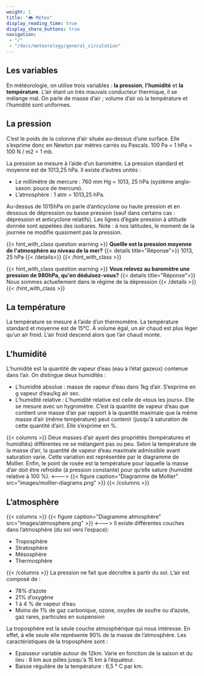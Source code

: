```yaml
---
weight: 1
title: "🌦 Méteo"
display_reading_time: true
display_share_buttons: true
navigation:
 - "/"
 - "/docs/meteorology/general_circulation"
---
```

## Les variables

En météorologie, on utilise trois variables : **la pression**, **l’humidité** et **la température**. L’air étant un très mauvais conducteur thermique, il se mélange mal. On parle de masse d’air ; volume d’air où la température et l’humidité sont uniformes.

## La pression

C’est le poids de la colonne d’air située au-dessus d’une surface. Elle s’exprime donc en Newton par mètres carrés ou Pascals.
100 Pa = 1 hPa = 100 N / m2 = 1 mb.

La pression se mesure à l’aide d’un baromètre.
La pression standard et moyenne est de 1013,25 hPa.
Il existe d’autres unités :

- Le millimètre de mercure : 760 mm Hg = 1013, 25 hPa (système anglo-saxon: pouce de mercure).
- L’atmosphère : 1 atm = 1013,25 hPa.

Au-dessus de 1015hPa on parle d’anticyclone ou haute pression et en dessous de dépression ou basse pression (sauf dans certains cas : dépression et anticyclone relatifs).
Les lignes d’égale pression à altitude donnée sont appelées des isobares.
Note : à nos latitudes, le moment de la journée ne modifie quasiment pas la pression.

{{< hint_with_class question warning >}}
**Quellle est la pression moyenne de l'atmosphère au niveau de la mer?**
{{< details title="Réponse">}}
1013, 25 hPa
{{< /details>}}
{{< /hint_with_class >}}

{{< hint_with_class question warning >}}
**Vous relevez au baromètre une pression de 980hPa, qu'en déduisez-vous?**
{{< details title="Réponse">}}
Nous sommes actuellement dans le régime de la dépression
{{< /details >}}
{{< /hint_with_class >}}

## La température

La température se mesure à l’aide d’un thermomètre. La température standard et moyenne est de 15°C. À volume égal, un air chaud est plus léger qu’un air froid. L’air froid descend alors que l’air chaud monte.

## L’humidité

L’humidité est la quantité de vapeur d’eau (eau à l’état gazeux) contenue dans l’air. On distingue deux humidités :

- L’humidité absolue : masse de vapeur d’eau dans 1kg d’air. S’exprime en g vapeur d’eau/kg air sec.
- L’humidité relative : L’humidité relative est celle de «tous les jours». Elle se mesure avec un hygromètre. C’est la quantité de vapeur d’eau que contient une masse d’air par rapport à la quantité maximale que la même masse d’air (même température) peut contenir (jusqu'à saturation de cette quantité d’air). Elle s’exprime en %.

{{< columns >}}
Deux masses d’air ayant des propriétés (températures et humidités) différentes ne se mélangent pas ou peu. Selon la température de la masse d’air, la quantité de vapeur d’eau maximale admissible avant saturation varie. Cette variation est représentée par le diagramme de Mollier. Enfin, le point de rosée est la température pour laquelle la masse d’air doit être refroidie (à pression constante) pour qu’elle sature (humidité relative à 100 %).
<--->
{{< figure caption="Diagramme de Mollier" src="images/mollier-diagrams.png" >}}
{{< /columns >}}

## L’atmosphère
{{< columns >}}
{{< figure caption="Diagramme atmosphère" src="images/atmosphere.png" >}}
<--->
Il existe différentes couches dans l’atmosphère (du sol vers l’espace):

- Troposphère
- Stratosphère
- Mésosphère
- Thermosphère

{{< /columns >}}
La pression ne fait que décroître à partir du sol. L’air est composé de :

- 78% d’azote
- 21% d’oxygène
- 1 à 4 % de vapeur d’eau
- Moins de 1% de gaz carbonique, ozone, oxydes de soufre ou d’azote, gaz rares, particules en suspension

La troposphère est la seule couche atmosphérique qui nous intéresse. En effet, à elle seule elle représente 90% de la masse de l’atmosphère.
Les caractéristiques de la troposphère sont :

- Epaisseur variable autour de 12km. Varie en fonction de la saison et du lieu : 8 km aux pôles jusqu'à 15 km à l’équateur.
- Baisse régulière de la température : 6,5 ° C par km.
